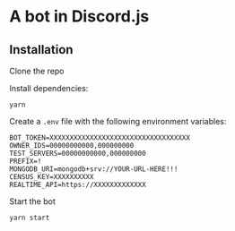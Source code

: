 # A bot in Discord.js
## Installation

Clone the repo

Install dependencies:
```
yarn
```

Create a `.env` file with the following environment variables:
```
BOT_TOKEN=XXXXXXXXXXXXXXXXXXXXXXXXXXXXXXXXXXX
OWNER_IDS=00000000000,000000000
TEST_SERVERS=00000000000,000000000
PREFIX=!
MONGODB_URI=mongodb+srv://YOUR-URL-HERE!!!
CENSUS_KEY=XXXXXXXXXX
REALTIME_API=https://XXXXXXXXXXXXX
```

Start the bot
```
yarn start
```
